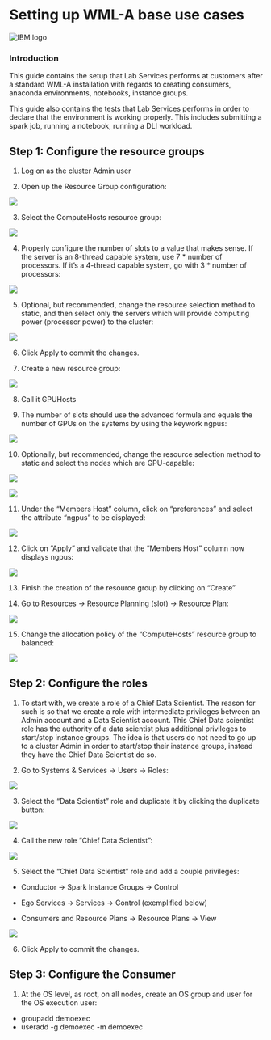 # Setting up WML-A base use cases
![IBM logo](images/image002.png)

### Introduction

This guide contains the setup that Lab Services performs at customers after a standard WML-A installation with regards to creating consumers, anaconda environments, notebooks, instance groups. 

This guide also contains the tests that Lab Services performs in order to declare that the environment is working properly. This includes submitting a spark job, running a notebook, running a DLI workload.

## Step 1: Configure the resource groups

1.	Log on as the cluster Admin user

2.	Open up the Resource Group configuration:

![](images/image003.png)


3.	Select the ComputeHosts resource group:

![](images/image004.png)


4.	Properly configure the number of slots to a value that makes sense. If the server is an 8-thread capable system, use 7 * number of processors. If it’s a 4-thread capable system, go with 3 * number of processors:

![](images/image005.png)

5.	Optional, but recommended, change the resource selection method to static, and then select only the servers which will provide computing power (processor power) to the cluster:

![](images/image006.png)

6.	Click Apply to commit the changes.

7.	Create a new resource group:

![](images/image007.png)

8.	Call it GPUHosts

9.	The number of slots should use the advanced formula and equals the number of GPUs on the systems by using the keywork ngpus:

![](images/image009.png)

10.	Optionally, but recommended, change the resource selection method to static and select the nodes which are GPU-capable:

![](images/image010.png)

![](images/image011.png)

11.	Under the “Members Host” column, click on “preferences” and select the attribute “ngpus” to be displayed:

![](images/image012.png)

12.	Click on “Apply” and validate that the “Members Host” column now displays ngpus:

![](images/image013.png)

13.	Finish the creation of the resource group by clicking on “Create”

14.	Go to Resources -> Resource Planning (slot) -> Resource Plan:

![](images/image014.png)

15.	Change the allocation policy of the “ComputeHosts” resource group to balanced:

![](images/image015.png)


## Step 2: Configure the roles

1.	To start with, we create a role of a Chief Data Scientist. The reason for such is so that we create a role with intermediate privileges between an Admin account and a Data Scientist account. This Chief Data scientist role has the authority of a data scientist plus additional privileges to start/stop instance groups. The idea is that users do not need to go up to a cluster Admin in order to start/stop their instance groups, instead they have the Chief Data Scientist do so.

2.	Go to Systems & Services -> Users -> Roles:

![](images/image016.png)

3.	Select the “Data Scientist” role and duplicate it by clicking the duplicate button:

![](images/image017.png)

4.	Call the new role “Chief Data Scientist”:

![](images/image018.png)

5.	Select the “Chief Data Scientist” role and add a couple privileges:

 *	Conductor -> Spark Instance Groups -> Control

 *	Ego Services -> Services -> Control (exemplified below)

 *	Consumers and Resource Plans  -> Resource Plans -> View

![](images/image019.png)

6.	Click Apply to commit the changes.


## Step 3: Configure the Consumer

1.	At the OS level, as root, on all nodes, create an OS group and user for the OS execution user: 
 *	groupadd demoexec
 *	useradd -g demoexec -m demoexec

